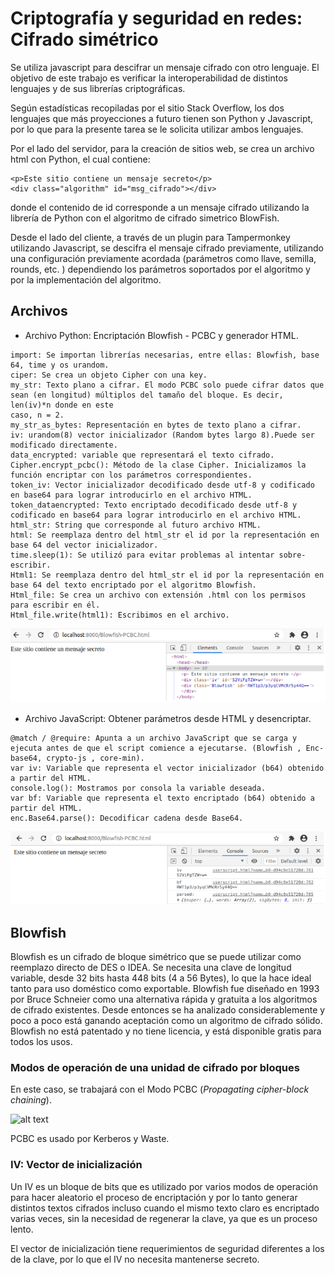 # Criptografía y seguridad en redes: Cifrado simétrico 

Se utiliza javascript para descifrar un mensaje cifrado con otro lenguaje. El objetivo de este trabajo es verificar la interoperabilidad de distintos lenguajes y de sus librerías criptográficas.

Según estadísticas recopiladas por el sitio Stack Overflow, los dos lenguajes que más proyecciones a futuro tienen son Python y Javascript, por lo que para la presente tarea se le solicita utilizar ambos lenguajes.

Por el lado del servidor, para la creación de sitios web, se crea un archivo html con Python, el cual contiene:

```
<p>Este sitio contiene un mensaje secreto</p>
<div class="algorithm" id="msg_cifrado"></div>
```

donde el contenido de id corresponde a un mensaje cifrado utilizando la librería de Python con el algoritmo de cifrado simetrico BlowFish. 

Desde el lado del cliente, a través de un plugin para Tampermonkey utilizando Javascript, se descifra el mensaje cifrado previamente, utilizando una configuración previamente acordada (parámetros como llave, semilla, rounds, etc. ) dependiendo los parámetros soportados por el algoritmo y por la implementación del algoritmo.

## Archivos

* Archivo Python: Encriptación Blowfish - PCBC y generador HTML.

```
import: Se importan librerías necesarias, entre ellas: Blowfish, base 64, time y os urandom.
ciper: Se crea un objeto Cipher con una key.
my_str: Texto plano a cifrar. El modo PCBC solo puede cifrar datos que sean (en longitud) múltiplos del tamaño del bloque. Es decir, len(iv)*n donde en este
caso, n = 2.
my_str_as_bytes: Representación en bytes de texto plano a cifrar.
iv: urandom(8) vector inicializador (Random bytes largo 8).Puede ser modificado directamente.
data_encrypted: variable que representará el texto cifrado.
Cipher.encrypt_pcbc(): Método de la clase Cipher. Inicializamos la función encriptar con los parámetros correspondientes.
token_iv: Vector inicializador decodificado desde utf-8 y codificado en base64 para lograr introducirlo en el archivo HTML.
token_dataencrypted: Texto encriptado decodificado desde utf-8 y codificado en base64 para lograr introducirlo en el archivo HTML.
html_str: String que corresponde al futuro archivo HTML.
html: Se reemplaza dentro del html_str el id por la representación en base 64 del vector inicializador.
time.sleep(1): Se utilizó para evitar problemas al intentar sobre-escribir.
Html1: Se reemplaza dentro del html_str el id por la representación en base 64 del texto encriptado por el algoritmo Blowfish.
Html_file: Se crea un archivo con extensión .html con los permisos para escribir en él.
Html_file.write(html1): Escribimos en el archivo.
```

<p align="center">
<img src="images/bw_html.png" />
</p>

* Archivo JavaScript: Obtener parámetros desde HTML y desencriptar.

```
@match / @require: Apunta a un archivo JavaScript que se carga y ejecuta antes de que el script comience a ejecutarse. (Blowfish , Enc-base64, crypto-js , core-min).
var iv: Variable que representa el vector inicializador (b64) obtenido a partir del HTML.
console.log(): Mostramos por consola la variable deseada.
var bf: Variable que representa el texto encriptado (b64) obtenido a partir del HTML.
enc.Base64.parse(): Decodificar cadena desde Base64.
```

<p align="center">
<img src="images/bw_html_js.png" />
</p>

## Blowfish

Blowfish es un cifrado de bloque simétrico que se puede utilizar como reemplazo directo de DES o IDEA. Se necesita una clave de longitud variable, desde 32 bits hasta 448 bits (4 a 56 Bytes), lo que la hace ideal tanto para uso doméstico como exportable. Blowfish fue diseñado en 1993 por Bruce Schneier como una alternativa rápida y gratuita a los algoritmos de cifrado existentes. Desde entonces se ha analizado considerablemente y poco a poco está ganando aceptación como un algoritmo de cifrado sólido. Blowfish no está patentado y no tiene licencia, y está disponible gratis para todos los usos.

### Modos de operación de una unidad de cifrado por bloques

En este caso, se trabajará con el Modo PCBC (_Propagating cipher-block chaining_).

![alt text](https://www.researchgate.net/profile/Rhouma-Rhouma/publication/215783767/figure/fig3/AS:394138559238147@1470981363207/Propagating-cipher-block-chaining-PCBC-mode-encryption.png)

PCBC es usado por Kerberos y Waste.

### IV: Vector de inicialización

Un IV es un bloque de bits que es utilizado por varios modos de operación para hacer aleatorio el proceso de encriptación y por lo tanto generar distintos textos cifrados incluso cuando el mismo texto claro es encriptado varias veces, sin la necesidad de regenerar la clave, ya que es un proceso lento.

El vector de inicialización tiene requerimientos de seguridad diferentes a los de la clave, por lo que el IV no necesita mantenerse secreto.
